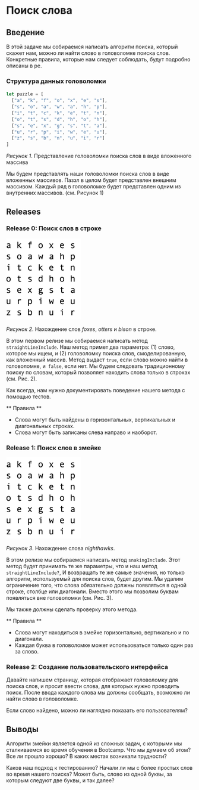 # Поиск слова

## Введение

В этой задаче мы собираемся написать алгоритм поиска, который скажет нам, можно ли найти слово в головоломке поиска слов. Конкретные правила, которые нам следует соблюдать, будут подробно описаны в ре.

### Структура данных головоломки

```javascript
let puzzle = [
  ["a", "k", "f", "o", "x", "e", "s"],
  ["s", "o", "a", "w", "a", "h", "p"],
  ["i", "t", "c", "k", "e", "t", "n"],
  ["o", "t", "s", "d", "h", "o", "h"],
  ["s", "e", "x", "g", "s", "t", "a"],
  ["u", "r", "p", "i", "w", "e", "u"],
  ["z", "s", "b", "n", "u", "i", "r"]
]
```
*Рисунок 1*. Представление головоломки поиска слов в виде вложенного массива

Мы будем представлять наши головоломки поиска слов в виде вложенных массивов. Паззл в целом будет представлен внешним массивом. Каждый ряд в головоломке будет представлен одним из внутренних массивов. (см. Рисунок 1)


## Releases
### Release 0: Поиск слов в строке

![Поиск слов в строках](readme-assets/straight-word.gif)

*Рисунок 2*. Нахождение слов *foxes*, *otters* и *bison* в строке.

В этом первом релизе мы собираемся написать метод `straightLineInclude`. Наш метод примет два параметра: (1) слово, которое мы ищем, и (2) головоломку поиска слов, смоделированную, как вложенный массив. Метод выдаст `true`, если слово можно найти в головоломке, и` false`, если нет. Мы будем следовать традиционному поиску по словам, который позволяет  находить слова только в строках (см. Рис. 2).

Как всегда, нам нужно документировать поведение нашего метода с помощью тестов.

** Правила **
- Слова могут быть найдены в горизонтальных, вертикальных и диагональных строках.
- Слова могут быть записаны слева направо и наоборот.

### Release 1: Поиск слов в змейке

![поиск слов в змейке](readme-assets/snaking-word.gif)

*Рисунок 3*. Нахождение слова *nighthawks*.

В этом релизе мы собираемся написать метод `snakingInclude`. Этот метод будет принимать те же параметры, что и наш метод `straightLineInclude?`, И возвращать те же самые значения, но только алгоритм, используемый для поиска слов, будет другим. Мы удалим ограничение того, что слова обязательно должны появляться в одной строке, столбце или диагонали. Вместо этого мы позволим буквам появляться вне головоломки (см. Рис. 3).

Мы также должны сделать проверку этого метода.

** Правила **
- Слова могут находиться в змейке горизонтально, вертикально и по диагонали.
- Каждая буква в головоломке может использоваться только один раз за слово.


### Release 2: Создание пользовательского интерфейса

Давайте напишем страницу, которая отображает головоломку для поиска слов, и просит ввести слова, для которых нужно проводить поиск. После ввода каждого слова мы должны сообщать, возможно ли найти слово в головоломке.

Если слово найдено, можно ли наглядно показать его пользователям?


## Выводы

Алгоритм змейки является одной из сложных задач, с которыми мы сталкиваемся во время обучения в Bootcamp. Что мы думаем об этом? Все ли прошло хорошо? В каких местах возникали трудности?

Каков наш подход к тестированию? Начали ли мы с более простых слов во время нашего поиска? Может быть, слово из одной буквы, за которым следуют две буквы, и так далее?


[wikipedia word search]: https://en.wikipedia.org/wiki/Word_search
